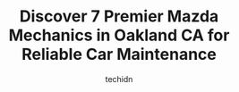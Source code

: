 ---
layout: ampstory
image: https://images.unsplash.com/photo-1586428268816-ca0069c110c5?ixlib=rb-4.0.3&ixid=MnwxMjA3fDB8MHxwaG90by1wYWdlfHx8fGVufDB8fHx8&auto=format&fit=crop&w=640&h=853&q=80
author: techidn
featured: false
description: When it comes to finding reliable automotive experts in Oakland CA, USA, look no further than the 7 best Mazda Mechanic in the area. With their exceptional skills and dedication to providing
title: Discover 7 Premier Mazda Mechanics in Oakland CA for Reliable Car Maintenance
cover:
   title: Discover 7 Premier Mazda Mechanics in Oakland CA for Reliable Car Maintenance
   subtitle: Rickpate
   background: https://images.unsplash.com/photo-1586428268816-ca0069c110c5?ixlib=rb-4.0.3&ixid=MnwxMjA3fDB8MHxwaG90by1wYWdlfHx8fGVufDB8fHx8&auto=format&fit=crop&w=640&h=853&q=80

pages: 
 - layout: thirds
   top: <h1>#1 Yao Auto Repair (Formerly Yang Auto Repair)</h1>
   bottom: "<p>I dont leave many reviews BUT I had to in this situation. Im working on an old car and needed ALOT of custom exhaust work to accommodate with new transmission and c</p>"
   background: https://www.knot35.com/toplist/wp-content/uploads/2023/06/best-mazda-mechanic-1-in-oakland-ca-1685839869.jpeg
   backgroundblur: true
 - layout: thirds
   top: <h1>#2 Alameda Import Automotive LLC</h1>
   bottom: "<p>1235 48th Ave, Oakland, CA 94601, United States</p>"
   background: https://www.knot35.com/toplist/wp-content/uploads/2023/06/best-mazda-mechanic-2-in-oakland-ca-1685839870.jpeg
   cta:
      link: https://www.knot35.com/toplist/discover-7-premier-mazda-mechanics-in-oakland-ca-for-reliable-car-maintenance/
      text: Discover 7 Premier Mazda Mechanics in Oakland CA for Reliable Car Maintenance
 - layout: thirds
   top: <h1>#3 Zentrum Motors</h1>
   bottom: "<p>1225 7th St, Oakland, CA 94607, United States</p>"
   background: https://www.knot35.com/toplist/wp-content/uploads/2023/06/best-mazda-mechanic-3-in-oakland-ca-1685839871.jpeg
   cta:
      link: https://www.knot35.com/toplist/discover-7-premier-mazda-mechanics-in-oakland-ca-for-reliable-car-maintenance/
      text: Discover 7 Premier Mazda Mechanics in Oakland CA for Reliable Car Maintenance
 - layout: thirds
   top: <h1>#4 Bay Area Auto Repair</h1>
   bottom: "<p>550 E 12th St, Oakland, CA 94606, United States</p>"
   background: https://images.unsplash.com/photo-1509114397022-ed747cca3f65?ixlib=rb-4.0.3&ixid=MnwxMjA3fDB8MHxwaG90by1wYWdlfHx8fGVufDB8fHx8&auto=format&fit=crop&w=640&h=853&q=80
   cta:
      link: https://www.knot35.com/toplist/discover-7-premier-mazda-mechanics-in-oakland-ca-for-reliable-car-maintenance/
      text: Discover 7 Premier Mazda Mechanics in Oakland CA for Reliable Car Maintenance
 - layout: thirds
   top: <h1>#5 JT Automotive</h1>
   bottom: "<p>2504 MacArthur Blvd, Oakland, CA 94602, United States</p>"
   background: https://images.unsplash.com/photo-1546497974-b213c9efb599?ixlib=rb-4.0.3&ixid=MnwxMjA3fDB8MHxwaG90by1wYWdlfHx8fGVufDB8fHx8&auto=format&fit=crop&w=640&h=853&q=80
   cta:
      link: https://www.knot35.com/toplist/discover-7-premier-mazda-mechanics-in-oakland-ca-for-reliable-car-maintenance/
      text: Discover 7 Premier Mazda Mechanics in Oakland CA for Reliable Car Maintenance
 - layout: thirds
   top: <h1>#6 XYZ Motors</h1>
   bottom: "<p>299 29th St, Oakland, CA 94611, United States</p>"
   background: https://images.unsplash.com/photo-1614648718611-0635f29016cb?ixlib=rb-4.0.3&ixid=MnwxMjA3fDB8MHxwaG90by1wYWdlfHx8fGVufDB8fHx8&auto=format&fit=crop&w=640&h=853&q=80
   cta:
      link: https://www.knot35.com/toplist/discover-7-premier-mazda-mechanics-in-oakland-ca-for-reliable-car-maintenance/
      text: Discover 7 Premier Mazda Mechanics in Oakland CA for Reliable Car Maintenance
 - layout: thirds
   top: <h1>#7 Jasons Auto Services</h1>
   bottom: "<p>2424 Broadway, Oakland, CA 94612, United States</p>"
   background: https://images.unsplash.com/photo-1608501821300-4f99e58bba77?ixlib=rb-4.0.3&ixid=MnwxMjA3fDB8MHxwaG90by1wYWdlfHx8fGVufDB8fHx8&auto=format&fit=crop&w=640&h=853&q=80
   cta:
      link: https://www.knot35.com/toplist/discover-7-premier-mazda-mechanics-in-oakland-ca-for-reliable-car-maintenance/
      text: Discover 7 Premier Mazda Mechanics in Oakland CA for Reliable Car Maintenance
 - layout: thirds
   middle: Continue reading...
   background: https://images.unsplash.com/photo-1613843873231-1447db182f97?ixlib=rb-4.0.3&ixid=MnwxMjA3fDB8MHxwaG90by1wYWdlfHx8fGVufDB8fHx8&auto=format&fit=crop&w=640&h=853&q=80
   cta:
      link: https://www.knot35.com/toplist/discover-7-premier-mazda-mechanics-in-oakland-ca-for-reliable-car-maintenance/
      text: Discover 7 Premier Mazda Mechanics in Oakland CA for Reliable Car Maintenance
      
---